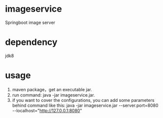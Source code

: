 # imageservice
Springboot image server

# dependency
jdk8

# usage
1. maven package，get an executable jar.
2. run command: java -jar imageservice.jar.
3. if you want to cover the configurations, you can add some parameters behind command like this:
java -jar imageservice.jar --server.port=8080 --localhost="http://127.0.0.1:8080"
